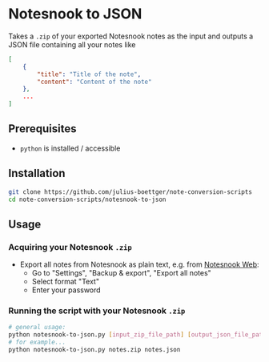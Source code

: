 # Notesnook to JSON

Takes a `.zip` of your exported Notesnook notes as the input and outputs a JSON file containing all your notes like
```json
[
    {
        "title": "Title of the note",
        "content": "Content of the note"
    },
    ...
]
```

## Prerequisites
- `python` is installed / accessible

## Installation
```sh
git clone https://github.com/julius-boettger/note-conversion-scripts
cd note-conversion-scripts/notesnook-to-json
```

## Usage
### Acquiring your Notesnook `.zip`
- Export all notes from Notesnook as plain text, e.g. from [Notesnook Web](https://app.notesnook.com):
    - Go to "Settings", "Backup & export", "Export all notes"
    - Select format "Text"
    - Enter your password

### Running the script with your Notesnook `.zip`
```sh
# general usage:
python notesnook-to-json.py [input_zip_file_path] [output_json_file_path]
# for example...
python notesnook-to-json.py notes.zip notes.json
```
